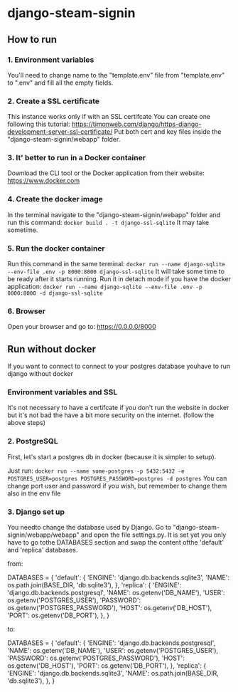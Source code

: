 # django-steam-signin

## How to run

### 1. Environment variables

You'll need to change name to the "template.env" file from "template.env" to ".env" and fill all the empty fields.

### 2. Create a SSL certificate

This instance works only if with an SSL certifcate
You can create one following this tutorial: https://timonweb.com/django/https-django-development-server-ssl-certificate/
Put both cert and key files inside the "django-steam-signin/webapp" folder.

### 3. It' better to run in a Docker container

Download the CLI tool or the Docker application from their website: https://www.docker.com

### 4. Create the docker image

In the terminal navigate to the "django-steam-signin/webapp" folder and  run this command:
`docker build . -t django-ssl-sqlite`
It may take sometime.

### 5. Run the docker container

Run this command in the same terminal:
`docker run --name django-sqlite --env-file .env -p 8000:8000 django-ssl-sqlite`
It will take some time to be ready after it starts running.
Run it in detach mode if you have the docker application:
`docker run --name django-sqlite --env-file .env -p 8000:8000 -d django-ssl-sqlite`

### 6. Browser

Open your browser and go to: https://0.0.0.0/8000

## Run without docker

If you want to connect to connect to your postgres database youhave to run django without docker

### Environment variables and SSL

It's not necessary to have a certifcate if you don't run the website in docker but it's not bad the have a bit more security on the internet. (follow the above steps)

### 2. PostgreSQL

First, let's start a postgres db in docker (because it is simpler to setup).

Just run:
`docker run --name some-postgres -p 5432:5432 -e POSTGRES_USER=postgres POSTGRES_PASSWORD=postgres -d postgres`
You can change port user and password if you wish, but remember to change them also in the env file

### 3. Django set up

You needto change the database used by Django. Go to "django-steam-signin/webapp/webapp" and open the file settings.py.
It is set yet you only have to go tothe DATABASES section and swap the content ofthe 'default' and 'replica' databases.

from: 

DATABASES = {
    'default': {
        'ENGINE': 'django.db.backends.sqlite3',
        'NAME': os.path.join(BASE_DIR, 'db.sqlite3'),
    },
    'replica': {
       'ENGINE': 'django.db.backends.postgresql',
       'NAME': os.getenv('DB_NAME'),
       'USER': os.getenv('POSTGRES_USER'),
       'PASSWORD': os.getenv('POSTGRES_PASSWORD'),
       'HOST': os.getenv('DB_HOST'),
       'PORT': os.getenv('DB_PORT'),
   },
}

to:

DATABASES = {
    'default': {
       'ENGINE': 'django.db.backends.postgresql',
       'NAME': os.getenv('DB_NAME'),
       'USER': os.getenv('POSTGRES_USER'),
       'PASSWORD': os.getenv('POSTGRES_PASSWORD'),
       'HOST': os.getenv('DB_HOST'),
       'PORT': os.getenv('DB_PORT'),
    },
    'replica': {
        'ENGINE': 'django.db.backends.sqlite3',
        'NAME': os.path.join(BASE_DIR, 'db.sqlite3'),
   },
}